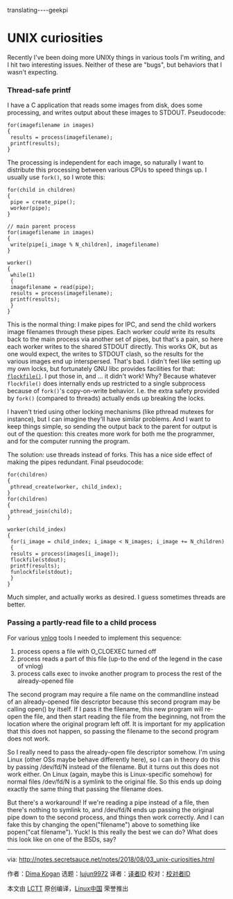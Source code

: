 translating----geekpi

UNIX curiosities
======
Recently I've been doing more UNIXy things in various tools I'm writing, and I hit two interesting issues. Neither of these are "bugs", but behaviors that I wasn't expecting. 

### Thread-safe printf

I have a C application that reads some images from disk, does some processing, and writes output about these images to STDOUT. Pseudocode:
```
for(imagefilename in images)
{
 results = process(imagefilename);
 printf(results);
}

```

The processing is independent for each image, so naturally I want to distribute this processing between various CPUs to speed things up. I usually use `fork()`, so I wrote this:
```
for(child in children)
{
 pipe = create_pipe();
 worker(pipe);
}

// main parent process
for(imagefilename in images)
{
 write(pipe[i_image % N_children], imagefilename)
}

worker()
{
 while(1)
 {
 imagefilename = read(pipe);
 results = process(imagefilename);
 printf(results);
 }
}

```

This is the normal thing: I make pipes for IPC, and send the child workers image filenames through these pipes. Each worker _could_ write its results back to the main process via another set of pipes, but that's a pain, so here each worker writes to the shared STDOUT directly. This works OK, but as one would expect, the writes to STDOUT clash, so the results for the various images end up interspersed. That's bad. I didn't feel like setting up my own locks, but fortunately GNU libc provides facilities for that: [`flockfile()`][1]. I put those in, and … it didn't work! Why? Because whatever `flockfile()` does internally ends up restricted to a single subprocess because of `fork()`'s copy-on-write behavior. I.e. the extra safety provided by `fork()` (compared to threads) actually ends up breaking the locks.

I haven't tried using other locking mechanisms (like pthread mutexes for instance), but I can imagine they'll have similar problems. And I want to keep things simple, so sending the output back to the parent for output is out of the question: this creates more work for both me the programmer, and for the computer running the program.

The solution: use threads instead of forks. This has a nice side effect of making the pipes redundant. Final pseudocode:
```
for(children)
{
 pthread_create(worker, child_index);
}
for(children)
{
 pthread_join(child);
}

worker(child_index)
{
 for(i_image = child_index; i_image < N_images; i_image += N_children)
 {
 results = process(images[i_image]);
 flockfile(stdout);
 printf(results);
 funlockfile(stdout);
 }
}

```

Much simpler, and actually works as desired. I guess sometimes threads are better.

### Passing a partly-read file to a child process

For various [vnlog][2] tools I needed to implement this sequence:

1. process opens a file with O_CLOEXEC turned off
2. process reads a part of this file (up-to the end of the legend in the case of vnlog)
3. process calls exec to invoke another program to process the rest of the already-opened file

The second program may require a file name on the commandline instead of an already-opened file descriptor because this second program may be calling open() by itself. If I pass it the filename, this new program will re-open the file, and then start reading the file from the beginning, not from the location where the original program left off. It is important for my application that this does not happen, so passing the filename to the second program does not work.

So I really need to pass the already-open file descriptor somehow. I'm using Linux (other OSs maybe behave differently here), so I can in theory do this by passing /dev/fd/N instead of the filename. But it turns out this does not work either. On Linux (again, maybe this is Linux-specific somehow) for normal files /dev/fd/N is a symlink to the original file. So this ends up doing exactly the same thing that passing the filename does.

But there's a workaround! If we're reading a pipe instead of a file, then there's nothing to symlink to, and /dev/fd/N ends up passing the original pipe down to the second process, and things then work correctly. And I can fake this by changing the open("filename") above to something like popen("cat filename"). Yuck! Is this really the best we can do? What does this look like on one of the BSDs, say?


--------------------------------------------------------------------------------

via: http://notes.secretsauce.net/notes/2018/08/03_unix-curiosities.html

作者：[Dima Kogan][a]
选题：[lujun9972](https://github.com/lujun9972)
译者：[译者ID](https://github.com/译者ID)
校对：[校对者ID](https://github.com/校对者ID)

本文由 [LCTT](https://github.com/LCTT/TranslateProject) 原创编译，[Linux中国](https://linux.cn/) 荣誉推出

[a]:http://notes.secretsauce.net/
[1]:https://www.gnu.org/software/libc/manual/html_node/Streams-and-Threads.html
[2]:http://www.github.com/dkogan/vnlog
